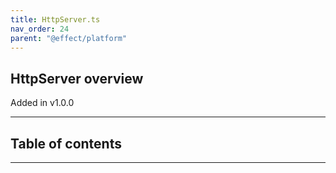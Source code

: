 ```yaml
---
title: HttpServer.ts
nav_order: 24
parent: "@effect/platform"
---
```


## HttpServer overview

Added in v1.0.0

---

<h2 class="text-delta">Table of contents</h2>

---
